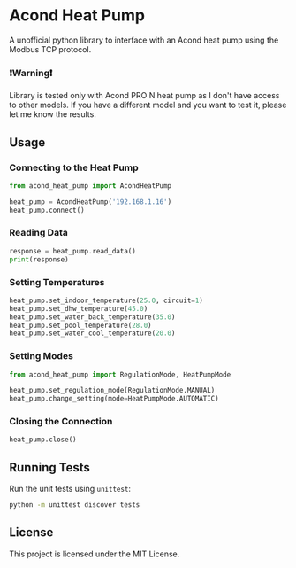 # Acond Heat Pump

A unofficial python library to interface with an Acond heat pump
using the Modbus TCP protocol.

### ❗Warning❗
Library is tested only with Acond PRO N heat pump as I don't have access to other models.
If you have a different model and you want to test it, please let me know the results.

## Usage

### Connecting to the Heat Pump

```python
from acond_heat_pump import AcondHeatPump

heat_pump = AcondHeatPump('192.168.1.16')
heat_pump.connect()
```

### Reading Data

```python
response = heat_pump.read_data()
print(response)
```

### Setting Temperatures

```python
heat_pump.set_indoor_temperature(25.0, circuit=1)
heat_pump.set_dhw_temperature(45.0)
heat_pump.set_water_back_temperature(35.0)
heat_pump.set_pool_temperature(28.0)
heat_pump.set_water_cool_temperature(20.0)
```

### Setting Modes

```python
from acond_heat_pump import RegulationMode, HeatPumpMode

heat_pump.set_regulation_mode(RegulationMode.MANUAL)
heat_pump.change_setting(mode=HeatPumpMode.AUTOMATIC)
```

### Closing the Connection

```python
heat_pump.close()
```

## Running Tests

Run the unit tests using `unittest`:

```sh
python -m unittest discover tests
```

## License

This project is licensed under the MIT License.